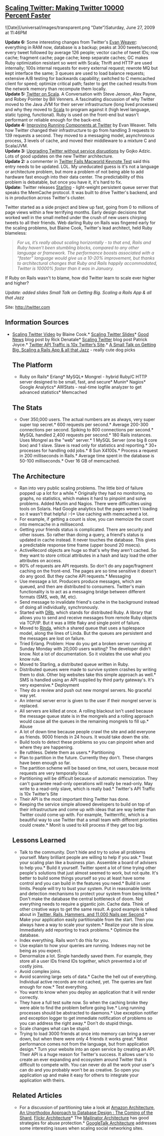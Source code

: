 ## [Scaling Twitter: Making Twitter 10000 Percent Faster](/blog/2009/6/27/scaling-twitter-making-twitter-10000-percent-faster.html)

<div class="journal-entry-tag journal-entry-tag-post-title"><span class="posted-on">![Date](/universal/images/transparent.png "Date")Saturday, June 27, 2009 at 11:46PM</span></div>

<div class="body">

**Update 6:** Some interesting changes from Twitter's [Evan Weaver](http://blog.evanweaver.com/articles/2009/03/13/qcon-presentation/): everything in RAM now, database is a backup; peaks at 300 tweets/second; every tweet followed by average 126 people; vector cache of tweet IDs; row cache; fragment cache; page cache; keep separate caches; GC makes Ruby optimization resistant so went with Scala; Thrift and HTTP are used internally; 100s internal requests for every external request; rewrote MQ but kept interface the same; 3 queues are used to load balance requests; extensive A/B testing for backwards capability; switched to C memcached client for speed; optimize critical path; faster to get the cached results from the network memory than recompute them locally.  
**Update 5:** [Twitter on Scala](http://www.artima.com/scalazine/articles/twitter_on_scala.html). A Conversation with Steve Jenson, Alex Payne, and Robey Pointer by Bill Venners. A fascinating discussion of why Twitter moved to the Java JVM for their server infrastructure (long lived processes) and why they moved to [Scala](http://www.scala-lang.org/) to program against it (high level language, static typing, functional). Ruby is used on the front-end but wasn't performant or reliable enough for the back-end.  
**Update 4:** [Improving Running Components at Twitter](http://blog.evanweaver.com/articles/2009/03/13/qcon-presentation/) by Evan Weaver. Tells how Twitter changed their infrastructure to go from handling 3 requests to 139 requests a second. They moved to a messaging model, asynchronous process, 3 levels of cache, and moved their middleware to a mixture C and Scala/JVM.  
**Update 3:** [Upgrading Twitter without service disruptions](http://gojko.net/2009/03/16/qcon-london-2009-upgrading-twitter-without-service-disruptions/) by Gojko Adzic. Lots of good updates on the new Twitter architecture.  
**Update 2:** a commenter in [Twitter Fails Macworld Keynote Test](http://www.techcrunch.com/2008/01/15/twitter-fails-macworld-keynote-test/) said this entry needs to be updated. LOL. My uneducated guess is it's not a language or architecture problem, but more a problem of not being able to add hardware fast enough into their data center. The predictability of this problem is debatable, but once you have it, it's hard to fix.  
**Update:** Twitter releases [Starling](http://rubyforge.org/projects/starling) - light-weight persistent queue server that speaks the MemCache protocol. It was built to drive Twitter's backend, and is in production across Twitter's cluster.

Twitter started as a side project and blew up fast, going from 0 to millions of page views within a few terrifying months. Early design decisions that worked well in the small melted under the crush of new users chirping tweets to all their friends. Web darling Ruby on Rails was fingered early for the scaling problems, but Blaine Cook, Twitter's lead architect, held Ruby blameless:

> _For us, it’s really about scaling horizontally - to that end, Rails and Ruby haven’t been stumbling blocks, compared to any other language or framework. The performance boosts associated with a “faster” language would give us a 10-20% improvement, but thanks to architectural changes that Ruby and Rails happily accommodated, Twitter is 10000% faster than it was in January._

If Ruby on Rails wasn't to blame, how did Twitter learn to scale ever higher and higher?  

_Update: added slides Small Talk on Getting Big. Scaling a Rails App & all that Jazz_  

Site: http://twitter.com

## Information Sources

*   [Scaling Twitter Video](http://video.google.com/videoplay?docid=-7846959339830379167) by Blaine Cook.*   [Scaling Twitter Slides](http://www.slideshare.net/Blaine/scaling-twitter)*   [Good News](http://talklikeaduck.denhaven2.com/articles/2007/06/22/good-news) blog post by Rick Denatale*   [Scaling Twitter](http://pragmati.st/2007/5/20/scaling-twitter) blog post Patrick Joyce.*   [Twitter API Traffic is 10x Twitter’s Site](http://readwritetalk.com/2007/09/05/biz-stone-co-founder-twitter/).*   [A Small Talk on Getting Big. Scaling a Rails App & all that Jazz](http://www.slideshare.net/britt/a-small-talk-on-getting-big-113066) - really cute dog picks  

    ## The Platform

    *   Ruby on Rails*   Erlang*   MySQL*   Mongrel - hybrid Ruby/C HTTP server designed to be small, fast, and secure*   Munin*   Nagios*   Google Analytics*   AWStats - real-time logfile analyzer to get advanced statistics*   Memcached  

    ## The Stats

    *   Over 350,000 users. The actual numbers are as always, very super super top secret.*   600 requests per second.*   Average 200-300 connections per second. Spiking to 800 connections per second.*   MySQL handled 2,400 requests per second.*   180 Rails instances. Uses Mongrel as the "web" server.*   1 MySQL Server (one big 8 core box) and 1 slave. Slave is read only for statistics and reporting.*   30+ processes for handling odd jobs.*   8 Sun X4100s.*   Process a request in 200 milliseconds in Rails.*   Average time spent in the database is 50-100 milliseconds.*   Over 16 GB of memcached.  

    ## The Architecture

    *   Ran into very public scaling problems. The little bird of failure popped up a lot for a while.*   Originally they had no monitoring, no graphs, no statistics, which makes it hard to pinpoint and solve problems. Added Munin and Nagios. There were difficulties using tools on Solaris. Had Google analytics but the pages weren't loading so it wasn't that helpful :-)*   Use caching with memcached a lot.  
    - For example, if getting a count is slow, you can memoize the count into memcache in a millisecond.  
    - Getting your friends status is complicated. There are security and other issues. So rather than doing a query, a friend's status is updated in cache instead. It never touches the database. This gives a predictable response time frame (upper bound 20 msecs).  
    - ActiveRecord objects are huge so that's why they aren't cached. So they want to store critical attributes in a hash and lazy load the other attributes on access.  
    - 90% of requests are API requests. So don't do any page/fragment caching on the front-end. The pages are so time sensitive it doesn't do any good. But they cache API requests.*   Messaging  
    - Use message a lot. Producers produce messages, which are queued, and then are distributed to consumers. Twitter's main functionality is to act as a messaging bridge between different formats (SMS, web, IM, etc).  
    - Send message to invalidate friend's cache in the background instead of doing all individually, synchronously.  
    - Started with [DRb](http://chadfowler.com/ruby/drb.html), which stands for distributed Ruby. A library that allows you to send and receive messages from remote Ruby objects via TCP/IP. But it was a little flaky and single point of failure.  
    - Moved to [Rinda](http://www.ruby-doc.org/stdlib/libdoc/rinda/rdoc/index.html), which a shared queue that uses a tuplespace model, along the lines of Linda. But the queues are persistent and the messages are lost on failure.  
    - Tried Erlang. Problem: How do you get a broken server running at Sunday Monday with 20,000 users waiting? The developer didn't know. Not a lot of documentation. So it violates the use what you know rule.  
    - Moved to Starling, a distributed queue written in Ruby.  
    - Distributed queues were made to survive system crashes by writing them to disk. Other big websites take this simple approach as well.*   SMS is handled using an API supplied by third party gateway's. It's very expensive.*   Deployment  
    - They do a review and push out new mongrel servers. No graceful way yet.  
    - An internal server error is given to the user if their mongrel server is replaced.  
    - All servers are killed at once. A rolling blackout isn't used because the message queue state is in the mongrels and a rolling approach would cause all the queues in the remaining mongrels to fill up.*   Abuse  
    - A lot of down time because people crawl the site and add everyone as friends. 9000 friends in 24 hours. It would take down the site.  
    - Build tools to detect these problems so you can pinpoint when and where they are happening.  
    - Be ruthless. Delete them as users.*   Partitioning  
    - Plan to partition in the future. Currently they don't. These changes have been enough so far.  
    - The partition scheme will be based on time, not users, because most requests are very temporally local.  
    - Partitioning will be difficult because of automatic memoization. They can't guarantee read-only operations will really be read-only. May write to a read-only slave, which is really bad.*   Twitter's API Traffic is 10x Twitter’s Site  
    - Their API is the most important thing Twitter has done.  
    - Keeping the service simple allowed developers to build on top of their infrastructure and come up with ideas that are way better than Twitter could come up with. For example, Twitterrific, which is a beautiful way to use Twitter that a small team with different priorities could create.*   Monit is used to kill process if they get too big.  

    ## Lessons Learned

    *   Talk to the community. Don't hide and try to solve all problems yourself. Many brilliant people are willing to help if you ask.*   Treat your scaling plan like a business plan. Assemble a board of advisers to help you.*   Build it yourself. Twitter spent a lot of time trying other people's solutions that just almost seemed to work, but not quite. It's better to build some things yourself so you at least have some control and you can build in the features you need.*   Build in user limits. People will try to bust your system. Put in reasonable limits and detection mechanisms to protect your system from being killed.*   Don't make the database the central bottleneck of doom. Not everything needs to require a gigantic join. Cache data. Think of other creative ways to get the same result. A good example is talked about in [Twitter, Rails, Hammers, and 11,000 Nails per Second](http://www.mooseyard.com/Jens/2007/04/twitter-rails-hammers-and-11000-nails-per-second/).*   Make your application easily partitionable from the start. Then you always have a way to scale your system.*   Realize your site is slow. Immediately add reporting to track problems.*   Optimize the database.  
    - Index everything. Rails won't do this for you.  
    - Use explain to how your queries are running. Indexes may not be being as you expect.  
    - Denormalize a lot. Single handedly saved them. For example, they store all a user IDs friend IDs together, which prevented a lot of costly joins.  
    - Avoid complex joins.  
    - Avoid scanning large sets of data.*   Cache the hell out of everything. Individual active records are not cached, yet. The queries are fast enough for now.*   Test everything.  
    - You want to know when you deploy an application that it will render correctly.  
    - They have a full test suite now. So when the caching broke they were able to find the problem before going live.*   Long running processes should be abstracted to daemons.*   Use exception notifier and exception logger to get immediate notification of problems so you can address the right away.*   Don't do stupid things.  
    - Scale changes what can be stupid.  
    - Trying to load 3000 friends at once into memory can bring a server down, but when there were only 4 friends it works great.*   Most performance comes not from the language, but from application design.*   Turn your website into an open service by creating an API. Their API is a huge reason for Twitter's success. It allows user's to create an ever expanding and ecosystem around Twitter that is difficult to compete with. You can never do all the work your user's can do and you probably won't be as creative. So open you application up and make it easy for others to integrate your application with theirs.  

    ## Related Articles

    *   For a discussion of partitioning take a look at [Amazon Architecture](http://highscalability.com/amazon-architecture), [An Unorthodox Approach to Database Design : The Coming of the Shard](http://highscalability.com/unorthodox-approach-database-design-coming-shard), [Flickr Architecture](http://highscalability.com/flickr-architecture)*   The [Mailinator Architecture](http://highscalability.com/mailinator-architecture) has good strategies for abuse protection.*   [GoogleTalk Architecture](http://highscalability.com/googletalk-architecture) addresses some interesting issues when scaling social networking sites.</div>